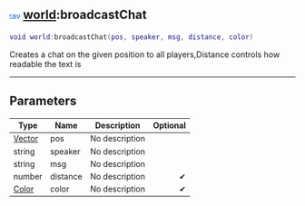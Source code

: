 ## ![server](../../.gitbook/assets/server.png) [world](world):broadcastChat

```lua
void world:broadcastChat(pos, speaker, msg, distance, color)
```

Creates a chat on the given position to all players,Distance controls how readable the text is

------
## Parameters

| Type   | Name | Description | Optional |
| ------ | ---- | ----------- | -------: |
| [Vector](vector) | pos | No description |  |
| string | speaker | No description |  |
| string | msg | No description |  |
| number | distance | No description | ✔ |
| [Color](color) | color | No description | ✔ |

